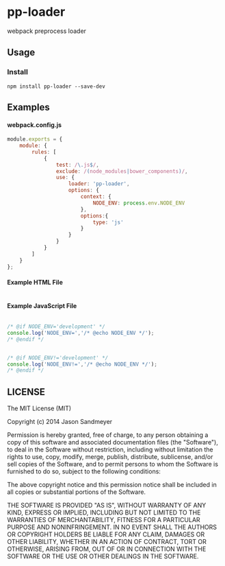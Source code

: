 # pp-loader
webpack preprocess loader


## Usage

### Install

```
npm install pp-loader --save-dev

```


## Examples

#### webpack.config.js

```js
module.exports = {
    module: {
        rules: [
            {
                test: /\.js$/,
                exclude: /(node_modules|bower_components)/,
                use: {
                    loader: 'pp-loader',
                    options: {
                        context: {
                            NODE_ENV: process.env.NODE_ENV
                        },
                        options:{
                            type: 'js'
                        }
                    }
                }
            }
        ]
    }
};

```

#### Example HTML File

```html

```

#### Example JavaScript File

```js

/* @if NODE_ENV='development' */
console.log('NODE_ENV=','/* @echo NODE_ENV */');
/* @endif */


/* @if NODE_ENV!='development' */
console.log('NODE_ENV!=','/* @echo NODE_ENV */');
/* @endif */

```


## LICENSE

The MIT License (MIT)

Copyright (c) 2014 Jason Sandmeyer

Permission is hereby granted, free of charge, to any person obtaining a copy of this software and associated documentation files (the "Software"), to deal in the Software without restriction, including without limitation the rights to use, copy, modify, merge, publish, distribute, sublicense, and/or sell copies of the Software, and to permit persons to whom the Software is furnished to do so, subject to the following conditions:

The above copyright notice and this permission notice shall be included in all copies or substantial portions of the Software.

THE SOFTWARE IS PROVIDED "AS IS", WITHOUT WARRANTY OF ANY KIND, EXPRESS OR IMPLIED, INCLUDING BUT NOT LIMITED TO THE WARRANTIES OF MERCHANTABILITY, FITNESS FOR A PARTICULAR PURPOSE AND NONINFRINGEMENT. IN NO EVENT SHALL THE AUTHORS OR COPYRIGHT HOLDERS BE LIABLE FOR ANY CLAIM, DAMAGES OR OTHER LIABILITY, WHETHER IN AN ACTION OF CONTRACT, TORT OR OTHERWISE, ARISING FROM, OUT OF OR IN CONNECTION WITH THE SOFTWARE OR THE USE OR OTHER DEALINGS IN THE SOFTWARE.